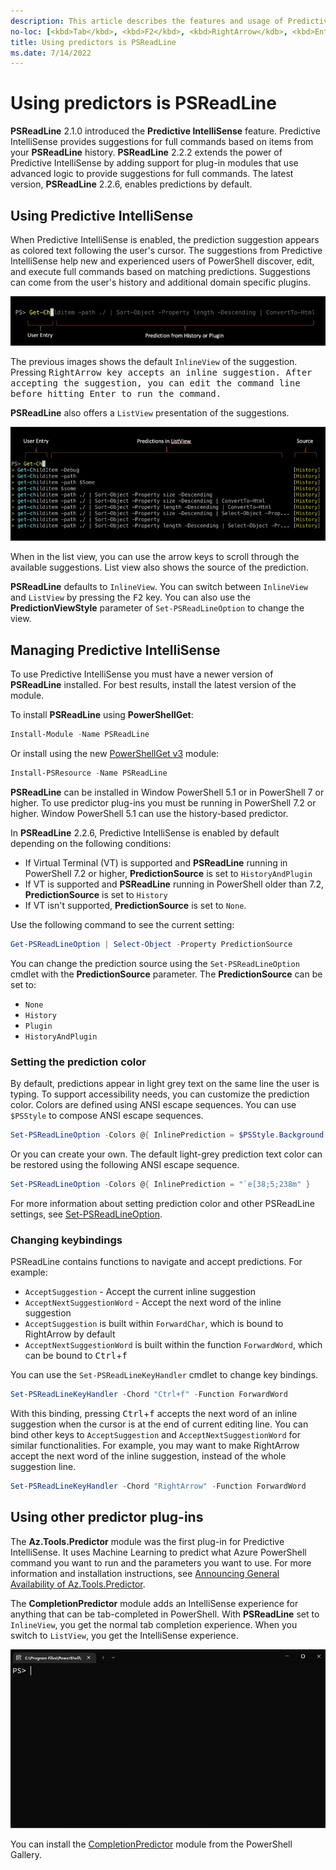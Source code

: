 ```yaml
---
description: This article describes the features and usage of Predictive IntelliSense in PSReadLine.
no-loc: [<kbd>Tab</kbd>, <kbd>F2</kbd>, <kbd>RightArrow</kdb>, <kbd>Enter</kbd>]
title: Using predictors is PSReadLine
ms.date: 7/14/2022
---
```

# Using predictors is PSReadLine

**PSReadLine** 2.1.0 introduced the **Predictive IntelliSense** feature. Predictive IntelliSense
provides suggestions for full commands based on items from your **PSReadLine** history.
**PSReadLine** 2.2.2 extends the power of Predictive IntelliSense by adding support for plug-in
modules that use advanced logic to provide suggestions for full commands. The latest version,
**PSReadLine** 2.2.6, enables predictions by default.

## Using Predictive IntelliSense

When Predictive IntelliSense is enabled, the prediction suggestion appears as colored text following
the user's cursor. The suggestions from Predictive IntelliSense help new and experienced users of
PowerShell discover, edit, and execute full commands based on matching predictions. Suggestions can
come from the user's history and additional domain specific plugins.

![Inline view of a prediction](media/using-predictors/predictor-inline-1.png)

The previous images shows the default `InlineView` of the suggestion. Pressing <kbd>RightArrow</kdb>
key accepts an inline suggestion. After accepting the suggestion, you can edit the command line
before hitting <kbd>Enter</kbd> to run the command.

**PSReadLine** also offers a `ListView` presentation of the suggestions.

![List view of predictions](media/using-predictors/predictor-listview-1.png)

When in the list view, you can use the arrow keys to scroll through the available suggestions. List
view also shows the source of the prediction.

**PSReadLine** defaults to `InlineView`. You can switch between `InlineView` and `ListView` by
pressing the <kbd>F2</kbd> key. You can also use the **PredictionViewStyle** parameter of
`Set-PSReadLineOption` to change the view.

## Managing Predictive IntelliSense

To use Predictive IntelliSense you must have a newer version of **PSReadLine** installed. For best
results, install the latest version of the module.

To install **PSReadLine** using **PowerShellGet**:

```powershell
Install-Module -Name PSReadLine
```

Or install using the new [PowerShellGet v3][PSGetv3] module:

```powershell
Install-PSResource -Name PSReadLine
```

**PSReadLine** can be installed in Window PowerShell 5.1 or in PowerShell 7 or higher. To use
predictor plug-ins you must be running in PowerShell 7.2 or higher. Window PowerShell 5.1 can use
the history-based predictor.

In **PSReadLine** 2.2.6, Predictive IntelliSense is enabled by default depending on the following
conditions:

- If Virtual Terminal (VT) is supported and **PSReadLine** running in PowerShell 7.2 or higher,
  **PredictionSource** is set to `HistoryAndPlugin`
- If VT is supported and **PSReadLine** running in PowerShell older than 7.2, **PredictionSource**
  is set to `History`
- If VT isn't supported, **PredictionSource** is set to `None`.

Use the following command to see the current setting:

```powershell
Get-PSReadLineOption | Select-Object -Property PredictionSource
```

You can change the prediction source using the `Set-PSReadLineOption` cmdlet with the
**PredictionSource** parameter. The **PredictionSource** can be set to:

- `None`
- `History`
- `Plugin`
- `HistoryAndPlugin`

### Setting the prediction color

By default, predictions appear in light grey text on the same line the user is typing. To support
accessibility needs, you can customize the prediction color. Colors are defined using ANSI escape
sequences. You can use `$PSStyle` to compose ANSI escape sequences.

```powershell
Set-PSReadLineOption -Colors @{ InlinePrediction = $PSStyle.Background.Blue }
```

Or you can create your own. The default light-grey prediction text color can be restored using the
following ANSI escape sequence.

```powershell
Set-PSReadLineOption -Colors @{ InlinePrediction = "`e[38;5;238m" }
```

For more information about setting prediction color and other PSReadLine settings, see
[Set-PSReadLineOption][Set-PSReadLineOption].

### Changing keybindings

PSReadLine contains functions to navigate and accept predictions. For example:

- `AcceptSuggestion` - Accept the current inline suggestion
- `AcceptNextSuggestionWord` - Accept the next word of the inline suggestion
- `AcceptSuggestion` is built within `ForwardChar`, which is bound to
  <kdb>RightArrow</kbd> by default
- `AcceptNextSuggestionWord` is built within the function `ForwardWord`, which can be bound to
  <kbd>Ctrl</kbd>+<kbd>f</kbd>

You can use the `Set-PSReadLineKeyHandler` cmdlet to change key bindings.

```powershell
Set-PSReadLineKeyHandler -Chord "Ctrl+f" -Function ForwardWord
```

With this binding, pressing <kbd>Ctrl</kbd>+<kbd>f</kbd> accepts the next word of an inline
suggestion when the cursor is at the end of current editing line. You can bind other keys to
`AcceptSuggestion` and `AcceptNextSuggestionWord` for similar functionalities. For example, you may
want to make <kdb>RightArrow</kbd> accept the next word of the inline suggestion, instead of the
whole suggestion line.

```powershell
Set-PSReadLineKeyHandler -Chord "RightArrow" -Function ForwardWord
```

## Using other predictor plug-ins

The **Az.Tools.Predictor** module was the first plug-in for Predictive IntelliSense. It uses Machine
Learning to predict what Azure PowerShell command you want to run and the parameters you want to
use. For more information and installation instructions, see
[Announcing General Availability of Az.Tools.Predictor][azpredictor].

The **CompletionPredictor** module adds an IntelliSense experience for anything that can be
tab-completed in PowerShell. With **PSReadLine** set to `InlineView`, you get the normal tab
completion experience. When you switch to `ListView`, you get the IntelliSense experience.

![PowerShell IntelliSense using the CompletionPredictor](media/using-predictors/completion-predictor.gif)

You can install the [CompletionPredictor][CompletionPredictor] module from the PowerShell Gallery.

<!-- link references -->
[azpredictor]: https://techcommunity.microsoft.com/t5/azure-tools-blog/announcing-general-availability-of-az-tools-predictor/ba-p/3297956
[Set-PSReadLineOption]: xref:PSReadLine.Set-PSReadLineOption
[PSGetv3]: https://www.powershellgallery.com/packages/PowerShellGet/3.0.14-beta14
[CompletionPredictor]: https://www.powershellgallery.com/packages/CompletionPredictor
